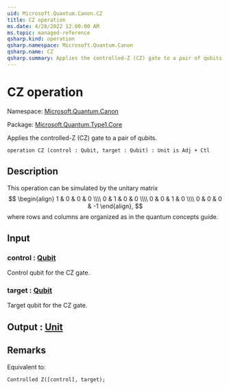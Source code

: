```yaml
---
uid: Microsoft.Quantum.Canon.CZ
title: CZ operation
ms.date: 4/28/2022 12:00:00 AM
ms.topic: managed-reference
qsharp.kind: operation
qsharp.namespace: Microsoft.Quantum.Canon
qsharp.name: CZ
qsharp.summary: Applies the controlled-Z (CZ) gate to a pair of qubits.
---
```


# CZ operation

Namespace: [Microsoft.Quantum.Canon](xref:Microsoft.Quantum.Canon)

Package: [Microsoft.Quantum.Type1.Core](https://nuget.org/packages/Microsoft.Quantum.Type1.Core)


Applies the controlled-Z (CZ) gate to a pair of qubits.

```qsharp
operation CZ (control : Qubit, target : Qubit) : Unit is Adj + Ctl
```


## Description

This operation can be simulated by the unitary matrix$$\begin{align}1 & 0 & 0 & 0 \\\\0 & 1 & 0 & 0 \\\\0 & 0 & 1 & 0 \\\\0 & 0 & 0 & -1\end{align},$$where rows and columns are organized as in the quantum concepts guide.

## Input

### control : [Qubit](xref:microsoft.quantum.qsharp.valueliterals#qubit-literals)

Control qubit for the CZ gate.


### target : [Qubit](xref:microsoft.quantum.qsharp.valueliterals#qubit-literals)

Target qubit for the CZ gate.



## Output : [Unit](xref:microsoft.quantum.qsharp.valueliterals#unit-literal)



## Remarks

Equivalent to:```qsharpControlled Z([control], target);```